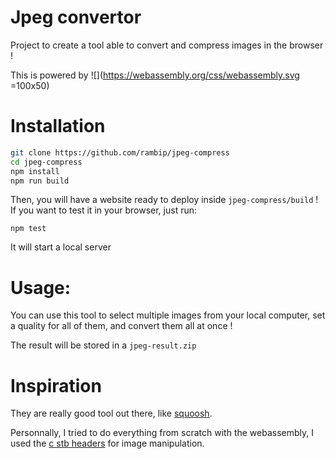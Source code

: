Jpeg convertor
=============

Project to create a tool able to convert and compress images in the browser !

This is powered by ![](https://webassembly.org/css/webassembly.svg =100x50)


# Installation

```bash
git clone https://github.com/rambip/jpeg-compress
cd jpeg-compress
npm install
npm run build
```

Then, you will have a website ready to deploy inside `jpeg-compress/build` !
If you want to test it in your browser, just run:

```
npm test
```
It will start a local server


# Usage:

You can use this tool to select multiple images from your local computer, set a quality for all of them,
and convert them all at once !

The result will be stored in a `jpeg-result.zip`


# Inspiration

They are really good tool out there, like [squoosh](https://squoosh.app/).

Personnally, I tried to do everything from scratch with the webassembly, I used the [c stb headers](https://github.com/nothings/stb) for image manipulation.
